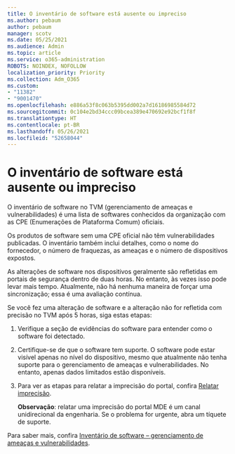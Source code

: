 ```yaml
---
title: O inventário de software está ausente ou impreciso
ms.author: pebaum
author: pebaum
manager: scotv
ms.date: 05/25/2021
ms.audience: Admin
ms.topic: article
ms.service: o365-administration
ROBOTS: NOINDEX, NOFOLLOW
localization_priority: Priority
ms.collection: Adm_O365
ms.custom:
- "11382"
- "9001470"
ms.openlocfilehash: e886a53f8c063b5395dd002a7d16186985584d72
ms.sourcegitcommit: 0c104e2bd34ccc09bcea389e470692e92bcf1f8f
ms.translationtype: HT
ms.contentlocale: pt-BR
ms.lasthandoff: 05/26/2021
ms.locfileid: "52658044"
---
```

# <a name="software-inventory-is-missing-or-inaccurate"></a>O inventário de software está ausente ou impreciso

O inventário de software no TVM (gerenciamento de ameaças e vulnerabilidades) é uma lista de softwares conhecidos da organização com as CPE (Enumerações de Plataforma Comum) oficiais.

Os produtos de software sem uma CPE oficial não têm vulnerabilidades publicadas. O inventário também inclui detalhes, como o nome do fornecedor, o número de fraquezas, as ameaças e o número de dispositivos expostos.

As alterações de software nos dispositivos geralmente são refletidas em portais de segurança dentro de duas horas. No entanto, às vezes isso pode levar mais tempo. Atualmente, não há nenhuma maneira de forçar uma sincronização; essa é uma avaliação contínua.

Se você fez uma alteração de software e a alteração não for refletida com precisão no TVM após 5 horas, siga estas etapas:

1. Verifique a seção de evidências do software para entender como o software foi detectado.
1. Certifique-se de que o software tem suporte. O software pode estar visível apenas no nível do dispositivo, mesmo que atualmente não tenha suporte para o gerenciamento de ameaças e vulnerabilidades. No entanto, apenas dados limitados estão disponíveis.
1. Para ver as etapas para relatar a imprecisão do portal, confira [Relatar imprecisão](/microsoft-365/security/defender-endpoint/tvm-software-inventory?view=o365-worldwide#report-inaccuracy).
   
    **Observação**: relatar uma imprecisão do portal MDE é um canal unidirecional da engenharia. Se o problema for urgente, abra um tíquete de suporte.

Para saber mais, confira [Inventário de software – gerenciamento de ameaças e vulnerabilidades](/microsoft-365/security/defender-endpoint/tvm-software-inventory).